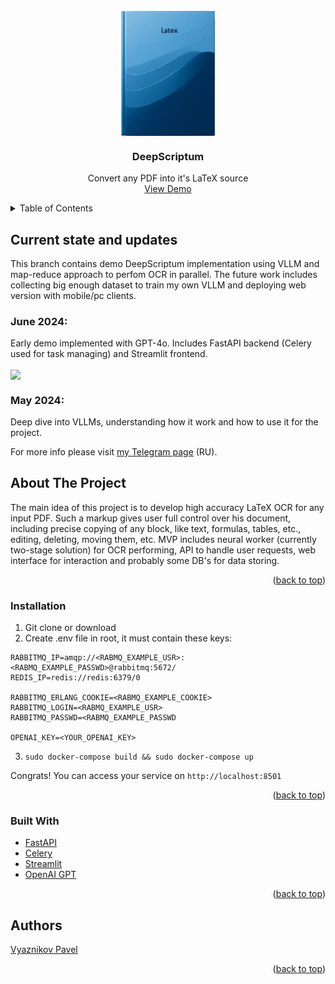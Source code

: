 <div id="top"></div>

<!-- PROJECT LOGO -->
<br />
<div align="center">

<img src="example_images/photo_2023-11-18_20-53-46-3.jpg" height=200 align = "center"/>

<h3 align="center">DeepScriptum</h3>

  <p align="center">
    Convert any PDF into it's LaTeX source
    <br />
    <a href="">View Demo</a>
  </p>
</div>

<!-- TABLE OF CONTENTS -->
<details>
  <summary>Table of Contents</summary>
  <ol>
    <li>
      <a href="#current-state-and-updates">Current state and updates</a>
    </li>
    <li>
      <a href="#about-the-project">About The Project</a>
      <ul>
        <li><a href="#built-with">Built With</a></li>
      </ul>
    </li>
    <li>
      <a href="#getting-started">Getting Started</a>
      <ul>
        <li><a href="#installation">Installation</a></li>
      </ul>
    </li>
    <li><a href="#acknowledgments">Acknowledgments</a></li>
  </ol>
</details>

<!-- UPDATES -->
## Current state and updates

This branch contains demo DeepScriptum implementation using VLLM and map-reduce approach to perfom OCR in parallel. The future work includes collecting big enough dataset to train my own VLLM and deploying web version with mobile/pc clients.


### June 2024:
Early demo implemented with GPT-4o. Includes FastAPI backend (Celery used for task managing) and Streamlit frontend.

<img src="example_images/cv_md.gif" height=400 align = "center"/>

### May 2024:
Deep dive into VLLMs, understanding how it work and how to use it for the project.


For more info please visit <a href="https://t.me/+MGclBt67OUhmNGEy">my Telegram page</a> (RU).

<!-- ABOUT THE PROJECT -->
## About The Project

The main idea of this project is to develop high accuracy LaTeX OCR for any input PDF. Such a markup gives user full control over his document, including precise copying of any block, like text, formulas, tables, etc., editing, deleting, moving them, etc. MVP includes neural worker (currently two-stage solution) for OCR performing, API to handle user requests, web interface for interaction and probably some DB's for data storing.

<p align="right">(<a href="#top">back to top</a>)</p>

<!-- GETTING STARTED -->

### Installation

1) Git clone or download
2) Create .env file in root, it must contain these keys:
```
RABBITMQ_IP=amqp://<RABMQ_EXAMPLE_USR>:<RABMQ_EXAMPLE_PASSWD>@rabbitmq:5672/
REDIS_IP=redis://redis:6379/0

RABBITMQ_ERLANG_COOKIE=<RABMQ_EXAMPLE_COOKIE>
RABBITMQ_LOGIN=<RABMQ_EXAMPLE_USR>
RABBITMQ_PASSWD=<RABMQ_EXAMPLE_PASSWD

OPENAI_KEY=<YOUR_OPENAI_KEY>
```
3) `sudo docker-compose build && sudo docker-compose up`

Congrats! You can access your service on `http://localhost:8501`

<p align="right">(<a href="#top">back to top</a>)</p>


### Built With

* [FastAPI](https://fastapi.tiangolo.com/)
* [Celery](https://github.com/celery/celery)
* [Streamlit](https://streamlit.io/)
* [OpenAI GPT](https://openai.com/)

<p align="right">(<a href="#top">back to top</a>)</p>


<!-- CONTACT -->
## Authors

<a href="https://www.linkedin.com/in/pavviaz/">Vyaznikov Pavel</a>

<p align="right">(<a href="#top">back to top</a>)</p>